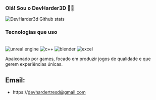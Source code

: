 ### Olá! Sou o DevHarder3D ✌🏽

![DevHarder3d Github stats](https://github-readme-stats.vercel.app/api?username=devharder3d&show_icons=true&theme=onedark)

### Tecnologias que uso

<div style="display: inline_block"><br/>
    <img align="center" alt="unreal engine" src="https://img.shields.io/badge/Epic%20Games-313131?style=for-the-badge&logo=Epic%20Games&logoColor=white">
    <img align="center" alt="c++" src="https://img.shields.io/badge/C%2B%2B-00599C?style=for-the-badge&logo=c%2B%2B&logoColor=white">
    <img align="center" alt="blender" src="https://img.shields.io/badge/blender-%23F5792A.svg?style=for-the-badge&logo=blender&logoColor=white"> 
    <img align="center" alt="excel" src="https://img.shields.io/badge/Microsoft_Excel-217346?style=for-the-badge&logo=microsoft-excel&logoColor=white">
</div>

Apaixonado por games, focado em produzir jogos de qualidade e que gerem experiências únicas.

## Email:
- https://devhardertresd@gmail.com
